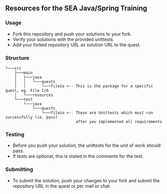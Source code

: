## Resources for the SEA Java/Spring Training

### Usage

* Fork this repository and push your solutions to your fork.
* Verify your solutions with the provided unittests.
* Add your forked repository URL as solution URL to the quest.

### Structure

```
└───src
    ├───main
    │   ├───java
    │   │   └───quests
    │   │       └───fileio <-- This is the package for a specific quest, eg. File I/O
    │   └───resources
    └───test
        └───java
            └───quests
                └───fileio <-- These are Unittests which must run successfully (ie. pass)
                               after you implemented all requirements
```

### Testing

* Before you push your solution, the unittests for the unit of work should pass.
* If tests are optional, this is stated in the comments for the test.

### Submitting

* To submit the solution, push your changes to your fork and submit the repository URL in the quest or per mail or chat.